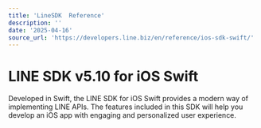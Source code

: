 ```yaml
---
title: 'LineSDK  Reference'
description: ''
date: '2025-04-16'
source_url: 'https://developers.line.biz/en/reference/ios-sdk-swift/'
---
```


# LINE SDK v5.10 for iOS Swift

Developed in Swift, the LINE SDK for iOS Swift provides a modern way of implementing LINE APIs. The features included in this SDK will help you develop an iOS app with engaging and personalized user experience.
